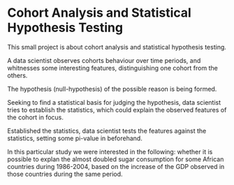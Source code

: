 # Cohort Analysis and Statistical Hypothesis Testing

This small project is about
cohort analysis and statistical hypothesis testing.
               
A data scientist observes cohorts behaviour over time periods,
and whitnesses some interesting features, distinguishing one
cohort from the others.

The hypothesis (null-hypothesis) of the possible reason is
being formed.

Seeking to find a statistical basis for judging the hypothesis,
data scientist tries to establish the statistics, which could
explain the observed features of the cohort in focus.</p>
Established the statistics, data scientist tests the
features
against the statistics, setting some pi-value in beforehand.

In this particular study we were interested in the following:
whether it is possible to explan the almost doubled sugar
consumption for some African countries during 1986-2004, based on
the increase of the GDP  observed in those countries during the same
period.
